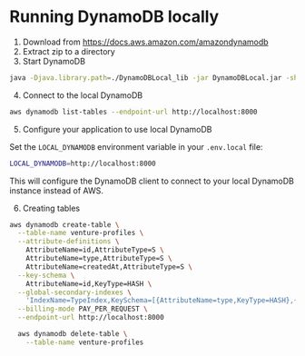# Running DynamoDB locally

1. Download from https://docs.aws.amazon.com/amazondynamodb
2. Extract zip to a directory
3. Start DynamoDB

```bash
java -Djava.library.path=./DynamoDBLocal_lib -jar DynamoDBLocal.jar -sharedDb
```

4. Connect to the local DynamoDB

```bash
aws dynamodb list-tables --endpoint-url http://localhost:8000
```

5. Configure your application to use local DynamoDB

Set the `LOCAL_DYNAMODB` environment variable in your `.env.local` file:

```bash
LOCAL_DYNAMODB=http://localhost:8000
```

This will configure the DynamoDB client to connect to your local DynamoDB instance instead of AWS.


6. Creating tables

```bash
aws dynamodb create-table \
  --table-name venture-profiles \
  --attribute-definitions \
    AttributeName=id,AttributeType=S \
    AttributeName=type,AttributeType=S \
    AttributeName=createdAt,AttributeType=S \
  --key-schema \
    AttributeName=id,KeyType=HASH \
  --global-secondary-indexes \
    'IndexName=TypeIndex,KeySchema=[{AttributeName=type,KeyType=HASH},{AttributeName=createdAt,KeyType=RANGE}],Projection={ProjectionType=ALL}' \
  --billing-mode PAY_PER_REQUEST \
  --endpoint-url http://localhost:8000
  ```

```bash
  aws dynamodb delete-table \
    --table-name venture-profiles
```
